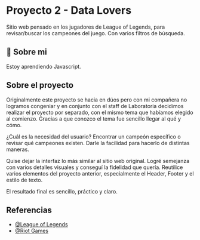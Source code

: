 # Proyecto 2 - Data Lovers

Sitio web pensado en los jugadores de League of Legends, para revisar/buscar los campeones del juego. Con varios filtros de búsqueda.


## 🚀 Sobre mi
Estoy aprendiendo Javascript.


## Sobre el proyecto

Originalmente este proyecto se hacia en dúos pero con mi compañera no logramos congeniar y en conjunto con el staff de Laboratoria decidimos realizar el proyecto por separado, con el mismo tema que habíamos elegido al comienzo. Gracias a que conozco el tema fue sencillo llegar al qué y cómo.

¿Cuál es la necesidad del usuario? Encontrar un campeón específico o revisar qué campeones existen. Darle la facilidad para hacerlo de distintas maneras.

Quise dejar la interfaz lo más similar al sitio web original. Logré semejanza con varios detalles visuales y conseguí la fidelidad que quería. Reutilice varios elementos del proyecto anterior, especialmente el Header, Footer y el estilo de texto.

El resultado final es sencillo, práctico y claro.
## Referencias

- [@League of Legends](https://www.leagueoflegends.com/es-mx/)
- [@Riot Games](https://www.riotgames.com/es)
